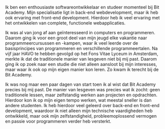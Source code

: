 Ik ben een enthousiaste softwareontwikkelaar en studeer momenteel bij Bit Academy. Mijn specialisatie ligt in back-end webdevelopment, maar ik heb ook ervaring met front-end development. Hierdoor heb ik veel ervaring met het ontwikkelen van complete, functionele webapplicaties.

Ik was al van jong af aan geïnteresseerd in computers en programmeren. Daarom ging ik voor een groot deel van mijn jeugd elke vakantie naar programmeercursussen en -kampen, waar ik veel leerde over de basisprincipes van programmeren en verschillende programmeertalen. Na vijf jaar HAVO te hebben gevolgd op het Fons Vitae Lyceum in Amsterdam, merkte ik dat de traditionele manier van lesgeven niet bij mij past. Daarom ging ik op zoek naar een studie die niet alleen aansloot bij mijn interesses, maar waar ik ook op mijn eigen manier kon leren. Zo kwam ik terecht bij de Bit Academy.

Ik was nog maar een paar dagen van start toen ik al wist dat Bit Academy precies bij mij past. De manier van lesgeven was precies wat ik zocht: geen traditionele lessen, maar zelfstandig werken aan projecten en opdrachten. Hierdoor kon ik op mijn eigen tempo werken, wat meestal sneller is dan andere studenten. Ik heb hierdoor veel geleerd over back-end en front-end development, waardoor ik niet alleen mijn technische vaardigheden heb ontwikkeld, maar ook mijn zelfstandigheid, probleemoplossend vermogen en passie voor programmeren verder heb versterkt.
